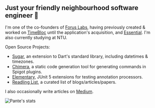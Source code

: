 ## Just your friendly neighbourhood software engineer :eyes:

I'm one of the co-founders of [Forus Labs](https://github.com/forus-labs), having previously created & worked on [TimeBloc](https://timebloc.app/) until the application's acquisition, and [Essential](https://essential.app/). I'm also currently studying at NTU.

Open Source Projects:
* [Sugar](https://github.com/forus-labs/cauldron), an extension to Dart's standard library, including datetimes & timezones.
* [Chimera](https://github.com/Pante/Chimera), a static code generation tool for generating commands in Spigot plugins.
* [Elementary](https://github.com/Pante/Elementary), JUnit 5 extensions for testing annotation processors.
* [Readling List](https://github.com/Pante/reading-list), a curated list of blogs/articles/papers.

I also occasionally write articles on [Medium](https://matthiasngeo.medium.com).

![Pante's stats](https://github-readme-stats.vercel.app/api?username=pante&show_icons=true&theme=tokyonight)
